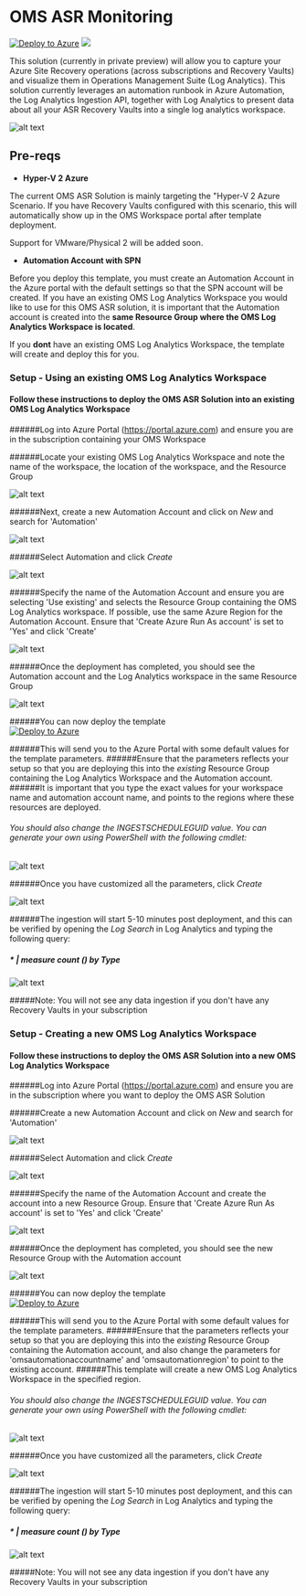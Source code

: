 # OMS ASR Monitoring

[![Deploy to Azure](http://azuredeploy.net/deploybutton.png)](https://portal.azure.com/#create/Microsoft.Template/uri/https%3A%2F%2Fraw.githubusercontent.com%2Fazure%2Fazure-quickstart-templates%2Fmaster%2Fasr-oms-monitoring%2F%2Fazuredeploy.json) 
<a href="http://armviz.io/#/?load=https%3A%2F%2Fraw.githubusercontent.com%2FAzure%2Fazure-quickstart-templates%2Fmaster%2Fasr-oms-monitoring%2Fazuredeploy.json" target="_blank">
    <img src="http://armviz.io/visualizebutton.png"/>
</a>

This solution (currently in private preview) will allow you to capture your Azure Site Recovery operations (across subscriptions and Recovery Vaults) and visualize them in Operations Management Suite (Log Analytics). This solution currently leverages an automation runbook in Azure Automation, the Log Analytics Ingestion API, together with Log Analytics to present data about all your ASR Recovery Vaults into a single log analytics workspace.

![alt text](images/asrarm.png "OMS ASR Monitoring")

## Pre-reqs

- **Hyper-V 2 Azure**

The current OMS ASR Solution is mainly targeting the "Hyper-V 2 Azure Scenario. If you have Recovery Vaults configured with this scenario, this will automatically show up in the OMS Workspace portal after template deployment.

Support for VMware/Physical 2 will be added soon.

- **Automation Account with SPN**

Before you deploy this template, you must create an Automation Account in the Azure portal with the default settings so that the SPN account will be created. If you have an existing OMS Log Analytics Workspace you would like to use for this OMS ASR solution, it is important that the Automation account is created into the **same Resource Group where the OMS Log Analytics Workspace is located**.

If you **dont** have an existing OMS Log Analytics Workspace, the template will create and deploy this for you.

### Setup - Using an existing OMS Log Analytics Workspace

#### Follow these instructions to deploy the OMS ASR Solution into an existing OMS Log Analytics Workspace

######Log into Azure Portal (https://portal.azure.com) and ensure you are in the subscription containing your OMS Workspace

######Locate your existing OMS Log Analytics Workspace and note the name of the workspace, the location of the workspace, and the Resource Group

![alt text](images/omsworkspace.png "omsws") 

######Next, create a new Automation Account and click on *New* and search for 'Automation'

![alt text](images/automation.png "automation")
 
######Select Automation and click *Create* 

![alt text](images/create.png "create")

######Specify the name of the Automation Account and ensure you are selecting 'Use existing' and selects the Resource Group containing the OMS Log Analytics workspace. If possible, use the same Azure Region for the Automation Account. Ensure that 'Create Azure Run As account' is set to 'Yes' and click 'Create'

![alt text](images/aaccount.png "Create account") 

######Once the deployment has completed, you should see the Automation account and the Log Analytics workspace in the same Resource Group

![alt text](images/rg.png "Resource Group")

######You can now deploy the template   
[![Deploy to Azure](http://azuredeploy.net/deploybutton.png)](https://portal.azure.com/#create/Microsoft.Template/uri/https%3A%2F%2Fraw.githubusercontent.com%2Fazure%2Fazure-quickstart-templates%2Fmaster%2Fasr-oms-monitoring%2F%2Fazuredeploy.json)

######This will send you to the Azure Portal with some default values for the template parameters. 
######Ensure that the parameters reflects your setup so that you are deploying this into the *existing* Resource Group containing the Log Analytics Workspace and the Automation account.
######It is important that you type the exact values for your workspace name and automation account name, and points to the regions where these resources are deployed. 

###### You should also change the *INGESTSCHEDULEGUID* value. You can generate your own using PowerShell with the following cmdlet:


![alt text](images/guid.PNG "guid")

######Once you have customized all the parameters, click *Create*

![alt text](images/armtemp.png "template")

######The ingestion will start 5-10 minutes post deployment, and this can be verified by opening the *Log Search* in Log Analytics and typing the following query:

##### * | measure count () by Type

![alt text](images/logsearch.png "Log Search")

#####Note: You will not see any data ingestion if you don't have any Recovery Vaults in your subscription

### Setup - Creating a new OMS Log Analytics Workspace

#### Follow these instructions to deploy the OMS ASR Solution into a new OMS Log Analytics Workspace

######Log into Azure Portal (https://portal.azure.com) and ensure you are in the subscription where you want to deploy the OMS ASR Solution

######Create a new Automation Account and click on *New* and search for 'Automation'

![alt text](images/automation.png "automation")
 
######Select Automation and click *Create* 

![alt text](images/create.png "create")

######Specify the name of the Automation Account and create the account into a new Resource Group. Ensure that 'Create Azure Run As account' is set to 'Yes' and click 'Create'

![alt text](images/newrg.png "Create account") 

######Once the deployment has completed, you should see the new Resource Group with the Automation account

![alt text](images/autorg.png "RG")

######You can now deploy the template   
[![Deploy to Azure](http://azuredeploy.net/deploybutton.png)](https://portal.azure.com/#create/Microsoft.Template/uri/https%3A%2F%2Fraw.githubusercontent.com%2Fazure%2Fazure-quickstart-templates%2Fmaster%2Fasr-oms-monitoring%2F%2Fazuredeploy.json)

######This will send you to the Azure Portal with some default values for the template parameters. 
######Ensure that the parameters reflects your setup so that you are deploying this into the *existing* Resource Group containing the Automation account, and also change the parameters for 'omsautomationaccountname' and 'omsautomationregion' to point to the existing account. 
######This template will create a new OMS Log Analytics Workspace in the specified region.

###### You should also change the *INGESTSCHEDULEGUID* value. You can generate your own using PowerShell with the following cmdlet:


![alt text](images/guid.PNG "guid")

######Once you have customized all the parameters, click *Create*

![alt text](images/newoms.png "New workspace")

######The ingestion will start 5-10 minutes post deployment, and this can be verified by opening the *Log Search* in Log Analytics and typing the following query:

##### * | measure count () by Type

![alt text](images/logsearch.png "Log Search")

#####Note: You will not see any data ingestion if you don't have any Recovery Vaults in your subscription             